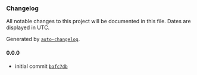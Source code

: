 ### Changelog

All notable changes to this project will be documented in this file. Dates are displayed in UTC.

Generated by [`auto-changelog`](https://github.com/CookPete/auto-changelog).

#### 0.0.0

- initial commit [`bafc7db`](https://github.com/FadedGuy/Portfolio/commit/bafc7dbd02ff5ee3fbf32e8cfb7ed282ce744df6)
